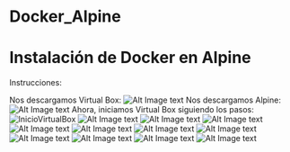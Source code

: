 # Docker_Alpine

# Instalación de Docker en Alpine

Instrucciones:

Nos descargamos Virtual Box:
![Alt Image text](https://i.postimg.cc/Dy2ZcmmJ/Captura-de-pantalla-47.png)
Nos descargamos Alpine:
![Alt Image text](https://i.postimg.cc/jdZj3KJ8/Captura-de-pantalla-46.png)
Ahora, iniciamos Virtual Box siguiendo los pasos:
![InicioVirtualBox](https://i.postimg.cc/Dy2ZcmmJ/Captura-de-pantalla-47.png)
![Alt Image text](https://i.postimg.cc/8CGDfjY5/Captura-de-pantalla-22.png)
![Alt Image text](https://i.postimg.cc/DwLnzqBH/Captura-de-pantalla-23.png)
![Alt Image text](https://i.postimg.cc/HxZCN3kc/Captura-de-pantalla-24.png)
![Alt Image text](https://i.postimg.cc/wBkzX9Kk/Captura-de-pantalla-25.png)
![Alt Image text](https://i.postimg.cc/15ZZjg9K/Captura-de-pantalla-26.png)
![Alt Image text](https://i.postimg.cc/gjxxJNS8/Captura-de-pantalla-29.png)
![Alt Image text](https://i.postimg.cc/D0R8bLHD/Captura-de-pantalla-30.png)
![Alt Image text](https://i.postimg.cc/GhsBngs1/Captura-de-pantalla-31.png)
![Alt Image text](https://i.postimg.cc/K8S1G7n3/Captura-de-pantalla-32.png)
![Alt Image text](https://i.postimg.cc/jS1tqRVg/Captura-de-pantalla-33.png)
![Alt Image text](https://i.postimg.cc/054631jf/Captura-de-pantalla-34.png)
